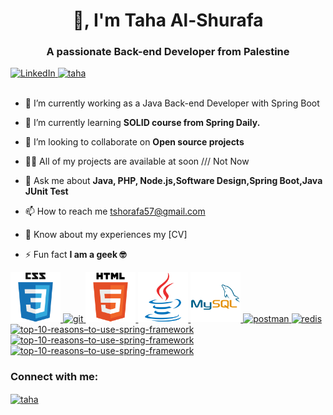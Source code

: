 <h1 align="center">👋, I'm Taha Al-Shurafa</h1>
<h3 align="center">A passionate Back-end Developer from Palestine</h3>

<div align="left">
 
  <a href="https://www.linkedin.com/in/taha-al-shorafa-82676018a/">
    <img
      src="https://img.shields.io/static/v1?logo=linkedin&style=flat-square&color=0072b1&label=LinkedIn&message=%E2%98%86"
      alt="LinkedIn"
    />
  </a>
  <a href="https://github.com/Dev-Taha">
    <img src="https://komarev.com/ghpvc/?username=taha&label=Profile%20views&color=0e75b6&style=flat" alt="taha" />
  </a>
  </a>
</div>

<br />

- 🔭 I’m currently working as a Java Back-end Developer with Spring Boot
- 🌱 I’m currently learning **SOLID course from Spring Daily.**

- 👯 I’m looking to collaborate on **Open source projects**

[comment]: <> (- 🤝 I’m looking for help with **Spring Boot**)

- 👨‍💻 All of my projects are available at soon /// Not Now
- 💬 Ask me about **Java, PHP, Node.js,Software Design,Spring Boot,Java JUnit Test**

- 📫 How to reach me tshorafa57@gmail.com

- 📄 Know about my experiences my [CV]

- ⚡ Fun fact **I am a geek 🤓**

<p align="left"> <a href="https://www.w3schools.com/css/" target="_blank" rel="noreferrer"> <img src="https://raw.githubusercontent.com/devicons/devicon/master/icons/css3/css3-original-wordmark.svg" alt="css3" width="80" height="80"/> </a>   <a href="https://git-scm.com/" target="_blank" rel="noreferrer"> <img src="https://www.vectorlogo.zone/logos/git-scm/git-scm-icon.svg" alt="git" width="80" height="80"/> </a> <a href="https://www.w3.org/html/" target="_blank" rel="noreferrer"> <img src="https://raw.githubusercontent.com/devicons/devicon/master/icons/html5/html5-original-wordmark.svg" alt="html5" width="80" height="80"/> </a> <a href="https://www.java.com" target="_blank" rel="noreferrer"> <img src="https://raw.githubusercontent.com/devicons/devicon/master/icons/java/java-original.svg" alt="java" width="80" height="80"/> </a>  <a href="https://www.mysql.com/" target="_blank" rel="noreferrer"> <img src="https://raw.githubusercontent.com/devicons/devicon/master/icons/mysql/mysql-original-wordmark.svg" alt="mysql" width="80" height="80"/> </a> <a href="https://postman.com" target="_blank" rel="noreferrer"> <img src="https://www.vectorlogo.zone/logos/getpostman/getpostman-icon.svg" alt="postman" width="80" height="80"/> </a> <a href="https://redis.com" target="_blank" rel="noreferrer"> <img src="https://redis.com/wp-content/themes/wpx/assets/images/logo-redis.svg?auto=webp&quality=85,75&width=120" alt="redis" width="210" height="80"/></a>
<br>
<a href="https://spring.io/" target="_blank" rel="noreferrer"> 
<img src="https://th.bing.com/th/id/R.a2fba6cd8edbc0edb23b51490d3e45fe?rik=l9c%2bSeOGbtwFIQ&riu=http%3a%2f%2faddonwebsolutions.com%2fwp-content%2fuploads%2f2018%2f11%2fspring.png&ehk=6WT5U918hMOgjoimRUxQ%2bWtt5la9WkU6cfRVXHxAjo0%3d&risl=&pid=ImgRaw&r=0" alt="top-10-reasons–to-use-spring-framework" class=" nofocus" tabindex="0" aria-label="top-10-reasons–to-use-spring-framework" data-bm="367" width="200" height="190">
</a>

<a href="https://www.docker.com/" target="_blank" rel="noreferrer"> 
<img src="https://voncasa.de/wp-content/uploads/bb-plugin/cache/docker-circle.png" alt="top-10-reasons–to-use-spring-framework" class=" nofocus" tabindex="0" aria-label="top-10-reasons–to-use-spring-framework" data-bm="367" width="200" height="190">
</a>

<a href="https://www.oracle.com/" target="_blank" rel="noreferrer"> 
<img src="https://th.bing.com/th/id/R.202b73754731bf9cae390c5e38213ec1?rik=aPAp%2f8ElghwhCQ&pid=ImgRaw&r=0" alt="top-10-reasons–to-use-spring-framework" class=" nofocus" tabindex="0" aria-label="top-10-reasons–to-use-spring-framework" data-bm="367" width="250" height="190">
</a>

<h3 align="left">Connect with me:</h3>
<p align="left">
<a href="https://www.linkedin.com/in/taha-al-shorafa-82676018a" target="blank"><img align="center" src="https://raw.githubusercontent.com/rahuldkjain/github-profile-readme-generator/master/src/images/icons/Social/linked-in-alt.svg" alt="taha" height="30" width="40" /></a>
</p>
